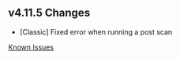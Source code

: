 ## v4.11.5 Changes

* [Classic] Fixed error when running a post scan

[Known Issues](http://support.tradeskillmaster.com/display/KB/TSM4+Currently+Known+Issues)
